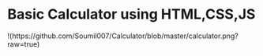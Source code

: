 <h1>Basic Calculator using HTML,CSS,JS</h1>
!(https://github.com/Soumil007/Calculator/blob/master/calculator.png?raw=true)
